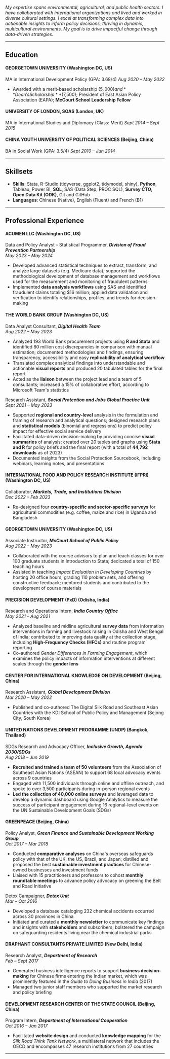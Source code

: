 
*My expertise spans environmental, agricultural, and public health sectors. I have collaborated with international organizations and lived and worked in diverse cultural settings. I excel at transforming complex data into actionable insights to inform policy decisions, thriving in dynamic, multicultural environments. My goal is to drive impactful change through data-driven strategies.*



---

## Education

#### GEORGETOWN UNIVERSITY (Washington DC, US)
MA in International Development Policy (GPA: 3.68/4)                                                                                *Aug 2020 – May 2022*
*	Awarded with a merit-based scholarship ($5,000) and **Dean's Scholarship** ($7,500); President of East Asian Policy Association (EAPA); **McCourt School Leadership Fellow**

#### UNIVERSITY OF LONDON, SOAS	(London, UK)
MA in International Studies and Diplomacy (Class: Merit)                                                                             *Sept 2014 – Sept 2015*

#### CHINA YOUTH UNIVERSITY OF POLITICAL SCIENCES (Beijing, China)
BA in Social Work (GPA: 3.5/4)	                                                                                                     *Sept 2010 – Jun 2014*


---

## Skillsets

* **Skills**: Stata, R-Studio (tidyverse, ggplot2, tidymodel, shiny), **Python**, Tableau, Power BI, **SQL**, SAS (Data Step, PROC SQL), **Survey CTO, Open Data Kit (ODK)**, Git and GitHub
* **Languages**: Chinese (Native), English (Fluent) and French (B1)


---

## Professional Experience

#### ACUMEN LLC (Washington DC, US)                                                                                                                       		
Data and Policy Analyst – Statistical Programmer, ***Division of Fraud Prevention Partnership***       
*May 2023 – May 2024*                            
*	Developed advanced statistical techniques to extract, transform, and analyze large datasets (e.g. Medicare data); supported the methodological development of database management and workflows used for the measurement and monitoring of fraudulent patterns
*	Implemented **data analysis workflows** using SAS and identified fraudulent claims totaling $16 million; applied data validation and verification to identify relationships, profiles, and trends for decision-making

#### THE WORLD BANK GROUP (Washington DC, US)                                                                              
Data Analyst Consultant, ***Digital Health Team***       
*Aug 2022 – May 2023*
*	Analyzed 193 World Bank procurement projects using **R and Stata** and identified 80 million cost discrepancies in comparison with manual estimation; documented methodologies and findings, ensuring transparency, accessibility and easy **replicability of analytical workflow**
*	Translated complex analytical findings into understandable and actionable **visual reports** and produced 20 tabulated tables for the final report
*	Acted as the **liaison** between the project lead and a team of 5 consultants; increased a 15% of collaborative effort, according to Microsoft Team's statistics

Research Assistant, ***Social Protection and Jobs Global Practice Unit***       
*Sept 2021 – May 2023*
*	Supported **regional and country-level** analysis in the formulation and framing of research and analytical questions; designed research plans and **statistical models** (binomial and regressions) to predict policy impact for effective social service delivery
*	Facilitated data-driven decision-making by providing concise **visual summaries** of analysis; created over 20 tables and graphs using **Stata and R** for policy briefs and the final report (with a total of **44,792 downloads** as of 2023)
*	Documented insights from the Social Protection Sourcebook, including webinars, learning notes, and presentations

#### INTERNATIONAL FOOD AND POLICY RESEARCH INSTITUTE (IFPRI) (Washington DC, US)
Collaborator, ***Markets, Trade, and Institutions Division***       
*Dec 2022 – Feb 2023*
*	Re-designed four **country-specific and sector-specific surveys** for agricultural commodities (e.g. coffee, maize and rice) in Uganda and Bangladesh

#### GEORGETOWN UNIVERSITY (Washington DC, US)
Associate Instructor, ***McCourt School of Public Policy***                                                                           
*Aug 2022 – May 2023*
*	Collaborated with the course advisors to plan and teach classes for over 100 graduate students in Introduction to Stata; dedicated a total of 150 teaching hours
*	Assisted in teaching *Impact Evaluation in Developing Countries* by hosting 20 office hours, grading 110 problem sets, and offering constructive feedback; mentored students and contributed to the development of course materials

#### PRECISION DEVELOPMENT (PxD) (Odisha, India)
Research and Operations Intern, ***India Country Office***                                                                          
*May 2021 – Aug 2021*
*	Analyzed baseline and midline agricultural **survey data** from information interventions in farming and livestock raising in Odisha and West Bengal of India; contributed to improving data quality at the collection stage, including **High-Frequency Checks (HFCs)** and routine program reporting
*	Co-authored *Gender Differences in Farming Engagement*, which examines the policy impacts of information interventions at different scales through the **gender lens**

#### CENTER FOR INTERNATIONAL KNOWLEDGE ON DEVELOPMENT (Beijing, China)
Research Assistant, ***Global Development Division***      
*Mar 2020 – May 2022*
*	Published and co-authored The Digital Silk Road and Southeast Asian Countries with the KDI School of Public Policy and Management (Sejong City, South Korea)

#### UNITED NATIONS DEVELOPMENT PROGRAMME (UNDP) (Bangkok, Thailand)
SDGs Research and Advocacy Officer, ***Inclusive Growth, Agenda 2030/SDGs***   	                                           
*Aug 2018 – Jun 2019* 
*	**Recruited and trained a team of 50 volunteers** from the Association of Southeast Asian Nations (ASEAN) to support 68 local advocacy events across 9 countries
*	Engaged with 11,500 individuals through online and offline outreach, and spoke to over 3,500 participants during in-person regional events
*	**Led the collection of 40,000 online surveys** and leveraged data to develop a dynamic dashboard using Google Analytics to measure the success of participant engagement during 16 regional-level events on the UN Sustainable Development Goals (SDGs)

#### GREENPEACE	(Beijing, China)
Policy Analyst, ***Green Finance and Sustainable Development Working Group***                                              
*Oct 2017 – Mar 2018*
*	Conducted **comparative analyses** on China's overseas safeguards policy with that of the UK, the US, Brazil, and Japan; distilled and proposed the best **sustainable investment practices** for Chinese-owned businesses and investment funds
*	Liaised with 15 practitioners and professors to cohost **monthly roundtable meetings** to advance policy advocacy on greening the Belt and Road Initiative

Detox Campaigner, ***Detox Unit***                                                                                                                          
*Mar – Oct 2016*
*	Developed a database cataloging 232 chemical accidents occurred across 30 provinces in China
*	Initiated and curated a **monthly newsletter** to communicate key findings and insights with **stakeholders** and subscribers; bolstered the campaign on safeguarding residents living near the chemical industrial parks

#### DRAPHANT CONSULTANTS PRIVATE LIMITED	(New Delhi, India)
Research Analyst, ***Department of Research***                                                                                                               
*Feb – Sept 2017*
*	Generated business intelligence reports to support **business decision-making** for Chinese firms entering the Indian market, which was prominently featured in the *Guide to Doing Business in India* (2017)
*	Managed two junior staff members who supported the market research and policy briefing

#### DEVELOPMENT RESEARCH CENTER OF THE STATE COUNCIL (Beijing, China)
Program Intern, ***Department of International Cooperation***	                                                                          
*Oct 2016 – Jan 2017*
*	Facilitated **website design** and conducted **knowledge mapping** for the *Silk Road Think Tank Network*, a multilateral network that includes the OECD and encompasses 47 research institutions from 27 countries


---
